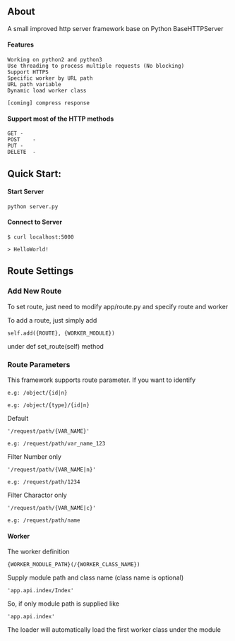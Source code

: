## About

A small improved http server framework base on Python BaseHTTPServer

#### Features
	Working on python2 and python3
	Use threading to process multiple requests (No blocking)
	Support HTTPS
	Specific worker by URL path
	URL path variable
	Dynamic load worker class
	
	[coming] compress response

#### Support most of the HTTP methods
	
	GET	-
	POST	-
	PUT	-
	DELETE	-

## Quick Start:
#### Start Server
	python server.py
	
#### Connect to Server
	$ curl localhost:5000

	> HelloWorld!

## Route Settings

### Add New Route

To set route, just need to modify app/route.py and specify route and worker
	
To add a route, just simply add
	
	self.add({ROUTE}, {WORKER_MODULE})
	
under def set_route(self) method

### Route Parameters

This framework supports route parameter. If you want to identify

	e.g: /object/{id|n}
	
	e.g: /object/{type}/{id|n}

Default 

	'/request/path/{VAR_NAME}'
	
	e.g: /request/path/var_name_123

Filter Number only

	'/request/path/{VAR_NAME|n}'
	
	e.g: /request/path/1234
	
Filter Charactor only

	'/request/path/{VAR_NAME|c}'
	
	e.g: /request/path/name


#### Worker

The worker definition

	{WORKER_MODULE_PATH}(/{WORKER_CLASS_NAME})

Supply module path and class name (class name is optional)

	'app.api.index/Index'

So, if only module path is supplied like

	'app.api.index'

The loader will automatically load the first worker class under the module
	
	

